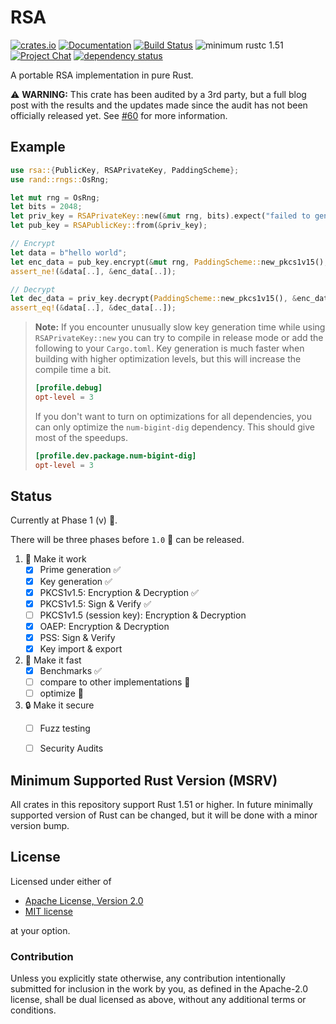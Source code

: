 # RSA

[![crates.io][crate-image]][crate-link]
[![Documentation][doc-image]][doc-link]
[![Build Status][build-image]][build-link]
![minimum rustc 1.51][msrv-image]
[![Project Chat][chat-image]][chat-link]
[![dependency status][deps-image]][deps-link]

A portable RSA implementation in pure Rust.

:warning: **WARNING:** This crate has been audited by a 3rd party, but a full blog post with the results and the updates made since the audit has not been officially released yet. See [#60](https://github.com/RustCrypto/RSA/issues/60) for more information.

## Example

```rust
use rsa::{PublicKey, RSAPrivateKey, PaddingScheme};
use rand::rngs::OsRng;

let mut rng = OsRng;
let bits = 2048;
let priv_key = RSAPrivateKey::new(&mut rng, bits).expect("failed to generate a key");
let pub_key = RSAPublicKey::from(&priv_key);

// Encrypt
let data = b"hello world";
let enc_data = pub_key.encrypt(&mut rng, PaddingScheme::new_pkcs1v15(), &data[..]).expect("failed to encrypt");
assert_ne!(&data[..], &enc_data[..]);

// Decrypt
let dec_data = priv_key.decrypt(PaddingScheme::new_pkcs1v15(), &enc_data).expect("failed to decrypt");
assert_eq!(&data[..], &dec_data[..]);
```

> **Note:** If you encounter unusually slow key generation time while using `RSAPrivateKey::new` you can try to compile in release mode or add the following to your `Cargo.toml`. Key generation is much faster when building with higher optimization levels, but this will increase the compile time a bit.
> ```toml
> [profile.debug]
> opt-level = 3
> ```
> If you don't want to turn on optimizations for all dependencies,
> you can only optimize the `num-bigint-dig` dependency. This should
> give most of the speedups.
> ```toml
> [profile.dev.package.num-bigint-dig]
> opt-level = 3
> ```

## Status

Currently at Phase 1 (v) :construction:.

There will be three phases before `1.0` :ship: can be released.

1. :construction:  Make it work
    - [x] Prime generation :white_check_mark:
    - [x] Key generation :white_check_mark:
    - [x] PKCS1v1.5: Encryption & Decryption :white_check_mark:
    - [x] PKCS1v1.5: Sign & Verify :white_check_mark:
    - [ ] PKCS1v1.5 (session key): Encryption & Decryption
    - [x] OAEP: Encryption & Decryption
    - [x] PSS: Sign & Verify
    - [x] Key import & export
2. :rocket: Make it fast
    - [x] Benchmarks :white_check_mark:
    - [ ] compare to other implementations :construction:
    - [ ] optimize :construction:
3. :lock: Make it secure
    - [ ] Fuzz testing
    - [ ] Security Audits


## Minimum Supported Rust Version (MSRV)

All crates in this repository support Rust 1.51 or higher. In future
minimally supported version of Rust can be changed, but it will be done with
a minor version bump.

## License

Licensed under either of

 * [Apache License, Version 2.0](http://www.apache.org/licenses/LICENSE-2.0)
 * [MIT license](http://opensource.org/licenses/MIT)

at your option.

### Contribution

Unless you explicitly state otherwise, any contribution intentionally submitted
for inclusion in the work by you, as defined in the Apache-2.0 license, shall be
dual licensed as above, without any additional terms or conditions.

[//]: # (badges)

[crate-image]: https://img.shields.io/crates/v/rsa.svg
[crate-link]: https://crates.io/crates/rsa
[doc-image]: https://docs.rs/rsa/badge.svg
[doc-link]: https://docs.rs/rsa
[build-image]: https://github.com/rustcrypto/RSA/workflows/CI/badge.svg
[build-link]: https://github.com/RustCrypto/RSA/actions?query=workflow%3ACI+branch%3Amaster
[msrv-image]: https://img.shields.io/badge/rustc-1.51+-blue.svg
[chat-image]: https://img.shields.io/badge/zulip-join_chat-blue.svg
[chat-link]: https://rustcrypto.zulipchat.com/#narrow/stream/260047-RSA
[deps-image]: https://deps.rs/repo/github/RustCrypto/RSA/status.svg
[deps-link]: https://deps.rs/repo/github/RustCrypto/RSA
